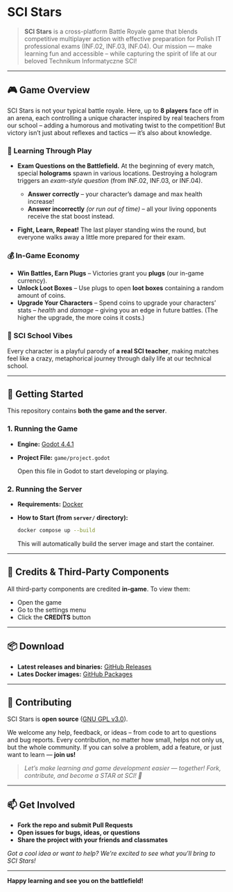 # SCI Stars

> **SCI Stars** is a cross-platform Battle Royale game that blends competitive multiplayer action with effective preparation for Polish IT professional exams (INF.02, INF.03, INF.04). Our mission — make learning fun and accessible – while capturing the spirit of life at our beloved Technikum Informatyczne SCI!

---

## :video_game: Game Overview

SCI Stars is not your typical battle royale. Here, up to **8 players** face off in an arena, each controlling a unique character inspired by real teachers from our school – adding a humorous and motivating twist to the competition! But victory isn’t just about reflexes and tactics — it’s also about knowledge.

### :brain: Learning Through Play

- **Exam Questions on the Battlefield.**
    At the beginning of every match, special **holograms** spawn in various locations. Destroying a hologram triggers an *exam-style question* (from INF.02, INF.03, or INF.04).
    - **Answer correctly** – your character’s damage and max health increase!
    - **Answer incorrectly** *(or run out of time)* – all your living opponents receive the stat boost instead.

- **Fight, Learn, Repeat!**
    The last player standing wins the round, but everyone walks away a little more prepared for their exam.

### :moneybag: In-Game Economy

- **Win Battles, Earn Plugs** – Victories grant you **plugs** (our in-game currency).
- **Unlock Loot Boxes** – Use plugs to open **loot boxes** containing a random amount of coins.
- **Upgrade Your Characters** – Spend coins to upgrade your characters’ stats – *health* and *damage* – giving you an edge in future battles. (The higher the upgrade, the more coins it costs.)

### :school: SCI School Vibes

Every character is a playful parody of **a real SCI teacher**, making matches feel like a crazy, metaphorical journey through daily life at our technical school.

---

## :rocket: Getting Started

This repository contains **both the game and the server**.

### 1. Running the Game

- **Engine:** [Godot 4.4.1](https://godotengine.org/)
- **Project File:** `game/project.godot`

  Open this file in Godot to start developing or playing.

### 2. Running the Server

- **Requirements:** [Docker](https://www.docker.com/)
- **How to Start (from `server/` directory):**
  
    ```bash
    docker compose up --build
    ```

  This will automatically build the server image and start the container.

---

## :scroll: Credits & Third-Party Components

All third-party components are credited **in-game**.
To view them:
- Open the game
- Go to the settings menu
- Click the **CREDITS** button

---

## :package: Download

- **Latest releases and binaries:**
    [GitHub Releases](https://github.com/ppaluchowski64/SCI-Stars/releases)
- **Lates Docker images:**
    [GitHub Packages](https://github.com/ppaluchowski64/SCI-Stars/pkgs/container/sci-stars)

---

## :handshake: Contributing

SCI Stars is **open source** ([GNU GPL v3.0](LICENSE)).

We welcome any help, feedback, or ideas – from code to art to questions and bug reports.
Every contribution, no matter how small, helps not only us, but the whole community.
If you can solve a problem, add a feature, or just want to learn — **join us!**

> *Let’s make learning and game development easier — together! Fork, contribute, and become a STAR at SCI! :star2:*

---

## :mailbox: Get Involved

- **Fork the repo and submit Pull Requests**
- **Open issues for bugs, ideas, or questions**
- **Share the project with your friends and classmates**

*Got a cool idea or want to help? We’re excited to see what you’ll bring to SCI Stars!*

---

**Happy learning and see you on the battlefield!**
